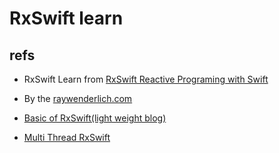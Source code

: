 # RxSwift learn


## refs

*  RxSwift Learn from [RxSwift Reactive Programing with Swift](https://store.raywenderlich.com/products/rxswift?_ga=2.88389919.581956733.1496733313-1517119111.1488465207)
  * By the [raywenderlich.com](https://www.raywenderlich.com/)

* [Basic of RxSwift(light weight blog)](https://medium.com/ios-os-x-development/learn-and-master-%EF%B8%8F-the-basics-of-rxswift-in-10-minutes-818ea6e0a05b)

* [Multi Thread RxSwift](https://www.slideshare.net/yukitakahashi3139241/rxswift-rxswift-64155110)


